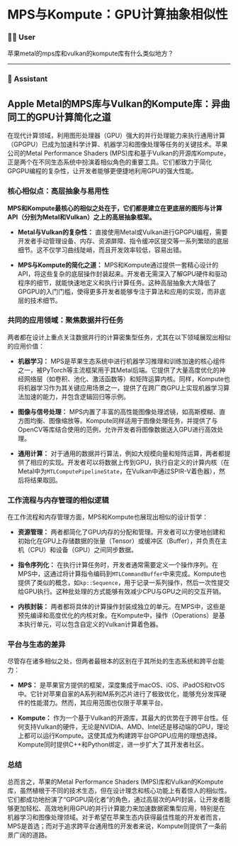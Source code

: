 # MPS与Kompute：GPU计算抽象相似性

### 🧑‍💻 User

苹果metal的mps库和vulkan的kompute库有什么类似地方？

---

### 🤖 Assistant

## Apple Metal的MPS库与Vulkan的Kompute库：异曲同工的GPU计算简化之道

在现代计算领域，利用图形处理器（GPU）强大的并行处理能力来执行通用计算（GPGPU）已成为加速科学计算、机器学习和图像处理等任务的关键技术。苹果公司的Metal Performance Shaders (MPS)库和基于Vulkan的开源库Kompute，正是两个在不同生态系统中扮演着相似角色的重要工具。它们都致力于简化GPGPU编程的复杂性，让开发者能够更便捷地利用GPU的强大性能。

### 核心相似点：高层抽象与易用性

**MPS和Kompute最核心的相似之处在于，它们都是建立在更底层的图形与计算API（分别为Metal和Vulkan）之上的高层抽象框架。**

* **Metal与Vulkan的复杂性：** 直接使用Metal或Vulkan进行GPGPU编程，需要开发者手动管理设备、内存、资源屏障、指令缓冲区提交等一系列繁琐的底层细节。这不仅学习曲线陡峭，而且开发效率较低，容易出错。

* **MPS与Kompute的简化之道：** MPS和Kompute通过提供一套精心设计的API，将这些复杂的底层操作封装起来。开发者无需深入了解GPU硬件和驱动程序的细节，就能快速地定义和执行计算任务。这种高层抽象大大降低了GPGPU的入门门槛，使得更多开发者能够专注于算法和应用的实现，而非底层的技术细节。

### 共同的应用领域：聚焦数据并行任务

两者都在设计上重点关注数据并行的计算密集型任务，尤其在以下领域展现出相似的应用价值：

* **机器学习：** MPS是苹果生态系统中进行机器学习推理和训练加速的核心组件之一，被PyTorch等主流框架用于其Metal后端。它提供了大量高度优化的神经网络层（如卷积、池化、激活函数等）和矩阵运算内核。同样，Kompute也将机器学习作为其关键应用场景之一，提供了在跨厂商GPU上实现机器学习算法加速的能力，并包含逻辑回归等示例。

* **图像与信号处理：** MPS内置了丰富的高性能图像处理滤镜，如高斯模糊、直方图均衡、图像缩放等。Kompute同样适用于图像处理任务，并提供了与OpenCV等库结合使用的范例，允许开发者将图像数据送入GPU进行高效处理。

* **通用计算：** 对于通用的数据并行算法，例如大规模向量和矩阵运算，两者都提供了相应的实现。开发者可以将数据上传到GPU，执行自定义的计算内核（在Metal中为`MTLComputePipelineState`，在Vulkan中通过SPIR-V着色器），然后将结果取回。

### 工作流程与内存管理的相似逻辑

在工作流程和内存管理方面，MPS和Kompute也展现出相似的设计哲学：

* **资源管理：** 两者都简化了GPU内存的分配和管理。开发者可以方便地创建和初始化在GPU上存储数据的张量（Tensor）或缓冲区（Buffer），并负责在主机（CPU）和设备（GPU）之间同步数据。

* **指令序列化：** 在执行计算任务时，开发者通常需要定义一个操作序列。在MPS中，这通过将计算指令编码到`MTLCommandBuffer`中来完成。Kompute也提供了类似的概念，如`kp::Sequence`，用于记录一系列操作，然后一次性提交给GPU执行。这种批处理的方式能够有效减少CPU与GPU之间的交互开销。

* **内核封装：** 两者都将具体的计算操作封装成独立的单元。在MPS中，这些是预先编译和高度优化的内核对象。在Kompute中，操作（Operations）是基本执行单元，可以包含自定义的Vulkan计算着色器。

### 平台与生态的差异

尽管存在诸多相似之处，但两者最根本的区别在于其所处的生态系统和跨平台能力：

* **MPS：** 是苹果官方提供的框架，深度集成于macOS、iOS、iPadOS和tvOS中。它针对苹果自家的A系列和M系列芯片进行了极致优化，能够充分发挥硬件的性能潜力。然而，其应用范围也仅限于苹果平台。

* **Kompute：** 作为一个基于Vulkan的开源库，其最大的优势在于跨平台性。任何支持Vulkan的硬件，无论是NVIDIA、AMD、Intel还是移动端的GPU，理论上都可以运行Kompute。这使其成为构建跨平台GPGPU应用的理想选择。Kompute同时提供C++和Python绑定，进一步扩大了其开发者社区。

### 总结

总而言之，苹果的Metal Performance Shaders (MPS)库和Vulkan的Kompute库，虽然植根于不同的技术生态，但在设计理念和核心功能上有着惊人的相似性。它们都成功地扮演了“GPGPU简化者”的角色，通过高层次的API封装，让开发者能够更加轻松、高效地利用GPU的并行计算能力来加速数据密集型应用，特别是在机器学习和图像处理领域。对于希望在苹果生态内获得最佳性能的开发者而言，MPS是首选；而对于追求跨平台通用性的开发者来说，Kompute则提供了一条前景广阔的道路。